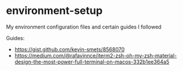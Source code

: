 # environment-setup
My environment configuration files and certain guides I followed

Guides:
- https://gist.github.com/kevin-smets/8568070
- https://medium.com/@rafavinnce/iterm2-zsh-oh-my-zsh-material-design-the-most-power-full-terminal-on-macos-332b1ee364a5
